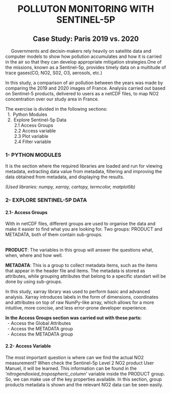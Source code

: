 <div align="center"> <h1> POLLUTON MONITORING WITH SENTINEL-5P </h1> </div>
<div align="center"> <h2> Case Study: Paris 2019 vs. 2020 </h2> </div>

&ensp;&ensp; Governments and decisin-makers rely heavily on satellite data and computer models to show how pollution accumulates and how it is carried in the air so that they can develop appropriate mitigation strategies.One of the missions, known as a Sentinel-5p, provides timely data on a multitude of trace gases(CO, NO2, S02, O3, aerosols, etc.)

In this study, a comparison of air pollution between the years was made by comparing the 2019 and 2020 images of France. Analysis carried out based on Sentinel-5 products, delivered to users as a netCDF files, to map NO2 concentration over our study area in France.

The exercise is divided in the following sections:
<br>&ensp;1.&ensp;Python Modules
<br>&ensp;2.&ensp;Explore Sentinel-5p Data
<br>&ensp;&ensp;&ensp;&ensp;2.1 Access Groups
<br>&ensp;&ensp;&ensp;&ensp;2.2 Access variable
<br>&ensp;&ensp;&ensp;&ensp;2.3 Plot variable
<br>&ensp;&ensp;&ensp;&ensp;2.4 Filter variable

<h3> 1- PYTHON MODULES </h3>
It is the section where the required libraries are loaded and run for viewing metadata, extracting data value from metadata, filtering and improving the data obtained from metadata, and displaying the results.

<i>(Used libraries: numpy, xarray, cartopy, termcolor, matplotlib)</i>

<h3> 2- EXPLORE SENTINEL-5P DATA </h3>
<h4> 2.1- Access Groups </h3>
With in netCDF files, different groups are used to organise the data and make it easier to find what you are looking for. Two groups: PRODUCT and METADATA, both of them contain sub-groups.

<br><b>PRODUCT</b>: The variables in this group will answer the questions what, when, where and how well.

<b>METADATA</b>: This is a group to collect metadata items, such as the items that appear in the header file and items. The metadata is stored as attributes, while grouping attributes that belong to a specific standart will be done by using sub-groups.

In this study, xarray library was used to perform basic and advanced analysis. Xarray introduces labels in the form of dimensions, coordinates and attributes on top of raw NumPy-like array, which allows for a more intuitive, more concise, and less error-prone developer experience.

<b>In the Access Groups section was carried out with these parts:</b>
<br>&ensp;- Access the Global Attributes
<br>&ensp;- Access the METADATA group
<br>&ensp;- Access the METADATA group

<h4> 2.2- Access Variable </h3>
The most important question is where can we find the actual NO2 measurement? When check the Sentinel-5p Level 2 NO2 product User Manuel, it will be learned. This information can be found in the <i>'nitrogendioxied_tropospheric_column'</i> variable inside the PRODUCT group. So, we can make use of the key properties available. In this section, group products metadata is shown and the relevant NO2 data can be seen easily.
